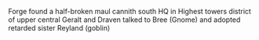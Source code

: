 Forge found a half-broken maul
cannith south HQ in Highest towers district of upper central
Geralt and Draven talked to Bree (Gnome) and adopted retarded sister Reyland (goblin)